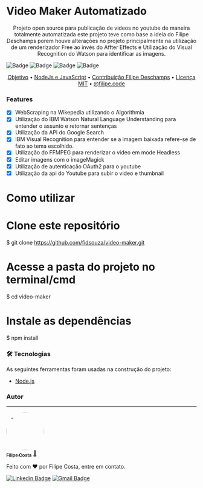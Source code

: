 # Video Maker Automatizado
<p id="sobre" align="center">Projeto open source para publicação de videos no youtube de maneira totalmente automatizada este projeto teve como base a ideia do Filipe Deschamps porem houve alterações no projeto principalmente na utilização de um renderizador Free ao invés do Affter Effects e Utilização do Visual Recognition do Watson para identificar as imagens.</p>

![Badge](https://img.shields.io/badge/Code-JavaScript-yellow)
![Badge](https://img.shields.io/badge/Node-Version%20%3A%2012.18.3-brightgreen)
![Badge](https://img.shields.io/badge/Status-Conclu%C3%ADdo-green)
![Badge](https://img.shields.io/badge/Instagram-%40filipe.code-red)

<p align="center">
 <a href="#objetivo">Objetivo</a> •
 <a href="#tecnologias">NodeJs e JavaScript</a> • 
 <a href="https://github.com/filipedeschamps">Contribuição Filipe Deschamps</a> • 
 <a href="#licenc-a">Licença MIT</a> • 
 <a href="https://www.instagram.com/ofilipe.code/">@filipe.code</a>
</p>

### Features

- [x] WebScraping na Wikepedia utilizando o Algorithmia
- [x] Utilização do IBM Watson Natural Language Understanding para entender o assunto e retornar sentenças
- [x] Utilização da API do Google Search 
- [x] IBM Visual Recognition para entender se a imagem baixada refere-se de fato ao tema escolhido. 
- [x] Utilização do FFMPEG para renderizar o video em mode Headless
- [x] Editar imagens com o imageMagick
- [x] Utilização de autenticação OAuth2 para o youtube
- [x] Utilização da api do Youtube para subir o video e thumbnail

# Como utilizar
# Clone este repositório
$ git clone <https://github.com/fidsouza/video-maker.git>

# Acesse a pasta do projeto no terminal/cmd
$ cd video-maker

# Instale as dependências
$ npm install


### 🛠 Tecnologias

As seguintes ferramentas foram usadas na construção do projeto:

- [Node.js](https://nodejs.org/en/)

### Autor
---

<a href="https://blog.rocketseat.com.br/author/thiago/">
 <img style="border-radius: 50%;" src="https://avatars3.githubusercontent.com/u/24476870?s=400&u=e348878d79bbfa4dc688949fb437f84ded5d4660&v=4" width="100px;" alt=""/>
 <br />
 <sub><b>Filipe Costa</b></sub></a> <a href="https://www.filipedacosta.com" title="Filipe Code">🚀</a>


Feito com ❤️ por Filipe Costa, entre em contato.

[![Linkedin Badge](https://img.shields.io/badge/-Filipe-blue?style=flat-square&logo=Linkedin&logoColor=white&link=https://www.linkedin.com/in/filipe-souza-836a9b26/)](https://www.linkedin.com/in/filipe-souza-836a9b26/) 
[![Gmail Badge](https://img.shields.io/badge/-filipe.cdesouza@gmail.com-c14438?style=flat-square&logo=Gmail&logoColor=white&link=mailto:filipe.cdesouza@gmail.com)](mailto:filipe.cdesouza@gmail.com)






